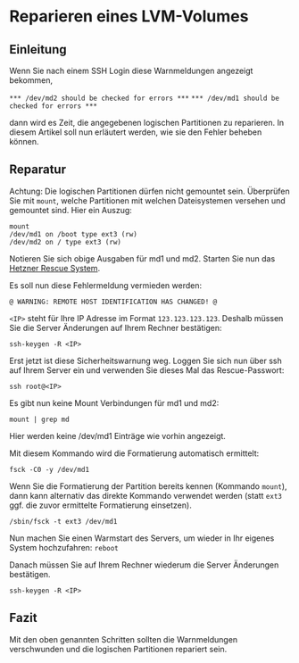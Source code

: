 # Reparieren eines LVM-Volumes
## Einleitung
Wenn Sie nach einem SSH Login diese Warnmeldungen angezeigt bekommen,

`*** /dev/md2 should be checked for errors ***`
`*** /dev/md1 should be checked for errors ***`

dann wird es Zeit, die angegebenen logischen Partitionen zu reparieren.
In diesem Artikel soll nun erläutert werden, wie sie den Fehler beheben können.

## Reparatur
Achtung: Die logischen Partitionen dürfen nicht gemountet sein. Überprüfen Sie mit `mount`, welche Partitionen mit welchen Dateisystemen versehen und gemountet sind. Hier ein Auszug:

```
mount
/dev/md1 on /boot type ext3 (rw)
/dev/md2 on / type ext3 (rw)
```
Notieren Sie sich obige Ausgaben für md1 und md2. Starten Sie nun das [Hetzner Rescue System](https://wiki.hetzner.de/index.php/Hetzner_Rescue-System).

Es soll nun diese Fehlermeldung vermieden werden:

`@ WARNING: REMOTE HOST IDENTIFICATION HAS CHANGED! @`


`<IP>` steht für Ihre IP Adresse im Format `123.123.123.123`. Deshalb müssen Sie die Server Änderungen auf Ihrem Rechner bestätigen:

`ssh-keygen -R <IP>`

Erst jetzt ist diese Sicherheitswarnung weg. Loggen Sie sich nun über ssh auf Ihrem Server ein und verwenden Sie dieses Mal das Rescue-Passwort:

`ssh root@<IP>`

Es gibt nun keine Mount Verbindungen für md1 und md2:

`mount | grep md`

Hier werden keine /dev/md1 Einträge wie vorhin angezeigt.


Mit diesem Kommando wird die Formatierung automatisch ermittelt:

`fsck -C0 -y /dev/md1`

Wenn Sie die Formatierung der Partition bereits kennen (Kommando `mount`), dann kann alternativ das direkte Kommando verwendet werden (statt `ext3` ggf. die zuvor ermittelte Formatierung einsetzen).

`/sbin/fsck -t ext3 /dev/md1`

Nun machen Sie einen Warmstart des Servers, um wieder in Ihr eigenes System hochzufahren:
`reboot`

Danach müssen Sie auf Ihrem Rechner wiederum die Server Änderungen bestätigen.

`ssh-keygen -R <IP>`

## Fazit
Mit den oben genannten Schritten sollten die Warnmeldungen verschwunden und die logischen Partitionen repariert sein.
